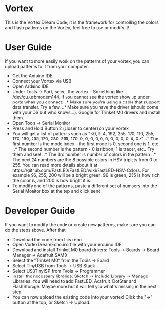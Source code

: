 # Vortex
This is the Vortex Dream Code, it is the framework for controlling the colors and flash patterns on the Vortex, feel free to use or modify it!

# User Guide

If you want to more easily work on the patterns of your vortex, you can upload patterns to it from your computer.

* Get the Arduino IDE
* Connect your Vortex via USB
* Open Arduino IDE
* Under Tools -> Port, select the vortex - Something like /dev/cu.usbmodem144. If you cannot see the vortex show up under ports when you connect:
..* Make sure you're using a cable that support data transfer. Try a few.
..* Make sure you have the driver (should come with your OS but who knows...). Google for Trinket M0 drivers and install them.
* Open Tools -> Serial Monitor
* Press and Hold Button 2 (closer to center) on your vortex
* You will get a list of patterns such as "<0, 9, 4, 192, 255, 170, 110, 255, 170, 160, 255, 170, 230, 255, 170, 0, 0, 0, 0, 0, 0, 0, 0, 0, 0, 0, 0>"
..* The first number is the mode index - the first mode is 0, second one is 1, etc.
..* The second number is the pattern - 0 is ribbon, 1 is tracer, etc.. Try them and see!
..* The 3rd number is number of colors in the pattern
..* The next 24 numbers are the 8 possible colors in HSV triplets from 0 to 255. You can read more details about it at https://github.com/FastLED/FastLED/wiki/FastLED-HSV-Colors. For example 96, 255, 200 will be a bright green. 96 is green, 255 is how rich the color is, and 200 is how bright it is.
* To modify one of the patterns, paste a different set of numbers into the Serial Monitor box at the top and click send.

# Developer Guide

If you want to modify the code or create new patterns, make sure you can do the steps above. After that, 
* Download the code from this repo
* Open VortexDreamEcho.ino file with your Arduino IDE
* Download and install Trinket M0 board drivers: Tools -> Boards -> Board Manager -> Adafruit SAMD
* Select the "Trinket M0" from the Tools -> Board
* Select TinyUSB from Tools -> USB Stack
* Select USBTinyISP from Tools -> Programmer
* Install the necessary libraries: Sketch -> Include Library -> Manage Libraries. You will need to add FastLED, Adafruit_DotStar and FlashStorage. Maybe more but it will tell you what's missing in the next step.
* You can now upload the existing code into your vortex! Click the "->" button at the top, or Sketch -> Upload.
